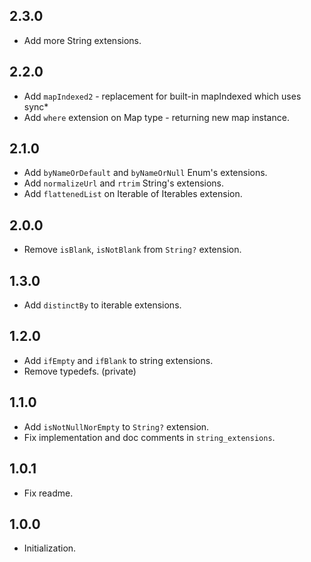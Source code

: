 
## 2.3.0
- Add more String extensions.

## 2.2.0
- Add `mapIndexed2` - replacement for built-in mapIndexed which uses sync*
- Add `where` extension on Map type - returning new map instance. 

## 2.1.0
- Add `byNameOrDefault` and `byNameOrNull` Enum's extensions.
- Add `normalizeUrl` and `rtrim` String's extensions.
- Add `flattenedList` on Iterable of Iterables extension.

## 2.0.0
- Remove `isBlank`, `isNotBlank` from `String?` extension.

## 1.3.0
- Add `distinctBy` to iterable extensions.

## 1.2.0
- Add `ifEmpty` and `ifBlank` to string extensions.
- Remove typedefs. (private)

## 1.1.0
- Add `isNotNullNorEmpty` to `String?` extension.
- Fix implementation and doc comments in `string_extensions`.

## 1.0.1
- Fix readme.

## 1.0.0
- Initialization.
